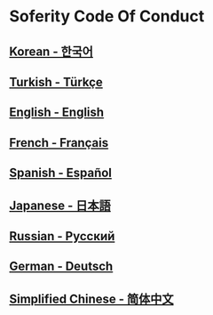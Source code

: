 # Soferity Code Of Conduct

## [Korean - 한국어](/CODE_OF_CONDUCT.KO.md)
## [Turkish - Türkçe](/CODE_OF_CONDUCT.TR.md)
## [English - English](/CODE_OF_CONDUCT.EN.md)
## [French - Français](/CODE_OF_CONDUCT.FR.md)
## [Spanish - Español](/CODE_OF_CONDUCT.ES.md)
## [Japanese - 日本語](/CODE_OF_CONDUCT.JA.md)
## [Russian - Русский](/CODE_OF_CONDUCT.RU.md)
## [German - Deutsch](/CODE_OF_CONDUCT.DE.md)
## [Simplified Chinese - 简体中文](/CODE_OF_CONDUCT.ZH-CN.md)